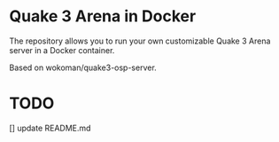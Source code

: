 # Quake 3 Arena in Docker

The repository allows you to run your own customizable Quake 3 Arena server in a Docker container.

Based on wokoman/quake3-osp-server.

# TODO

[] update README.md
